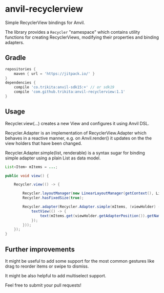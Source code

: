# anvil-recyclerview

Simple RecyclerView bindings for Anvil.

The library provides a `Recycler` "namespace" which contains utility functions
for creating RecyclerViews, modifying their properties and binding adapters.

## Gradle

``` gradle
repositories {
	maven { url = 'https://jitpack.io/' }
}
dependencies {
	compile 'co.trikita:anvil-sdk15:+' // or sdk19
	compile 'com.github.trikita:anvil-recyclerview:1.1'
}
```

## Usage

Recycler.view(...) creates a new View and configures it using Anvil DSL.

Recycler.Adapter is an implementation of RecyclerView.Adapter which behaves in
a reactive manner, e.g. on Anvil.render() it updates on the the view holders
that have been changed.

Recycler.Adapter.simple(list, renderable) is a syntax sugar for binding simple
adapter using a plain List as data model.

``` java
List<Item> mItems = ...;

public void view() {

	Recycler.view(() -> {

		Recycler.layoutManager(new LinearLayoutManager(getContext(), LinearLayoutManager.VERTICAL, false));
		Recycler.hasFixedSize(true);

		Recycler.adapter(Recycler.Adapter.simple(mItems, (viewHolder) -> {
			textView(() -> {
				text(mItems.get(viewHolder.getAdapterPosition()).getName());
			});
		}));
	});
}
```

## Further improvements

It might be useful to add some support for the most common gestures like drag
to reorder items or swipe to dismiss.

It might be also helpful to add multiselect support.

Feel free to submit your pull requests!
